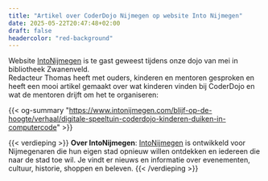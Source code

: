 ```yaml
---
title: "Artikel over CoderDojo Nijmegen op website Into Nijmegen"
date: 2025-05-22T20:47:48+02:00
draft: false
headercolor: "red-background"
---
```


Website [IntoNijmegen](https://www.intonijmegen.com) is te gast geweest tijdens onze dojo van mei in bibliotheek Zwanenveld.  
Redacteur Thomas heeft met ouders, kinderen en mentoren gesproken en heeft een mooi artikel gemaakt over wat 
kinderen vinden bij CoderDojo en wat de mentoren drijft om het te organiseren:

{{< og-summary "https://www.intonijmegen.com/blijf-op-de-hoogte/verhaal/digitale-speeltuin-coderdojo-kinderen-duiken-in-computercode" >}}

<!--more-->

{{< verdieping >}}
**Over IntoNijmegen**: [IntoNijmegen](https://www.intonijmegen.com) is ontwikkeld voor Nijmegenaren die hun eigen stad opnieuw willen ontdekken en iedereen die naar 
de stad toe wil. Je vindt er nieuws en informatie over evenementen, cultuur, historie, shoppen en beleven. 
{{< /verdieping >}}
